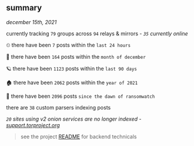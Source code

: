 
## summary
_december 15th, 2021_

currently tracking `79` groups across `94` relays & mirrors - _`35` currently online_

⏲ there have been `7` posts within the `last 24 hours`

🦈 there have been `164` posts within the `month of december`

🪐 there have been `1123` posts within the `last 90 days`

🏚 there have been `2062` posts within the `year of 2021`

🦕 there have been `2096` posts `since the dawn of ransomwatch`

there are `38` custom parsers indexing posts

_`20` sites using v2 onion services are no longer indexed - [support.torproject.org](https://support.torproject.org/onionservices/v2-deprecation/)_

> see the project [README](https://github.com/thetanz/ransomwatch#ransomwatch--) for backend technicals
